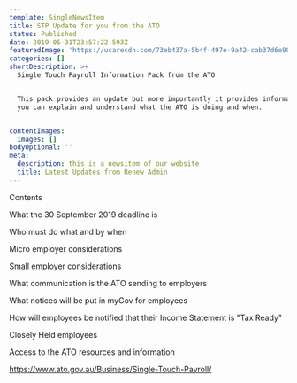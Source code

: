 ```yaml
---
template: SingleNewsItem
title: STP Update for you from the ATO
status: Published
date: 2019-05-31T23:57:22.593Z
featuredImage: 'https://ucarecdn.com/73eb437a-5b4f-497e-9a42-cab37d6e98f4/'
categories: []
shortDescription: >+
  Single Touch Payroll Information Pack from the ATO


  This pack provides an update but more importantly it provides information so
  you can explain and understand what the ATO is doing and when.


contentImages:
  images: []
bodyOptional: ''
meta:
  description: this is a newsitem of our website
  title: Latest Updates from Renew Admin
---
```

Contents



What the 30 September 2019 deadline is

Who must do what and by when

Micro employer considerations

Small employer considerations

What communication is the ATO sending to employers

What notices will be put in myGov for employees

How will employees be notified that their Income Statement is "Tax Ready"

Closely Held employees

Access to the ATO resources and information

https://www.ato.gov.au/Business/Single-Touch-Payroll/
